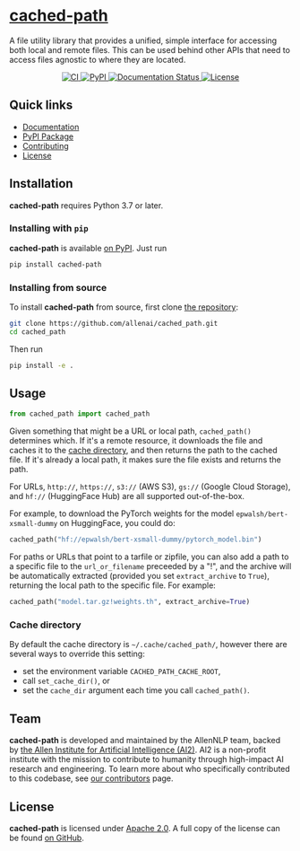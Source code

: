 # [cached-path](https://cached-path.readthedocs.io/)

<!-- start tagline -->

A file utility library that provides a unified, simple interface for accessing both local and remote files.
This can be used behind other APIs that need to access files agnostic to where they are located.

<!-- end tagline -->

<p align="center">
    <a href="https://github.com/allenai/cached_path/actions">
        <img alt="CI" src="https://github.com/allenai/cached_path/workflows/CI/badge.svg?event=push&branch=main">
    </a>
    <a href="https://pypi.org/project/cached_path/">
        <img alt="PyPI" src="https://img.shields.io/pypi/v/cached_path">
    </a>
    <a href="https://cached-path.readthedocs.io/en/latest/?badge=latest">
        <img src="https://readthedocs.org/projects/cached-path/badge/?version=latest" alt="Documentation Status" />
    </a>
    <a href="https://github.com/allenai/cached_path/blob/main/LICENSE">
        <img alt="License" src="https://img.shields.io/github/license/allenai/cached_path.svg?color=blue&cachedrop">
    </a>
    <br/>
</p>

## Quick links

- [Documentation](https://cached-path.readthedocs.io/)
- [PyPI Package](https://pypi.org/project/cached-path/)
- [Contributing](https://github.com/allenai/cached_path/blob/main/CONTRIBUTING.md)
- [License](https://github.com/allenai/cached_path/blob/main/LICENSE)

## Installation

<!-- start py version -->

**cached-path** requires Python 3.7 or later.

<!-- end py version -->

### Installing with `pip`

<!-- start install pip -->

**cached-path** is available [on PyPI](https://pypi.org/project/cached-path/). Just run

```bash
pip install cached-path
```

<!-- end install pip -->

### Installing from source

<!-- start install source -->

To install **cached-path** from source, first clone [the repository](https://github.com/allenai/cached_path):

```bash
git clone https://github.com/allenai/cached_path.git
cd cached_path
```

Then run

```bash
pip install -e .
```

<!-- end install source -->

## Usage

```python
from cached_path import cached_path
```

Given something that might be a URL or local path, `cached_path()` determines which.
If it's a remote resource, it downloads the file and caches it to the [cache directory](#cache-directory), and
then returns the path to the cached file. If it's already a local path,
it makes sure the file exists and returns the path.

For URLs, `http://`, `https://`, `s3://` (AWS S3), `gs://` (Google Cloud Storage), and `hf://` (HuggingFace Hub) are all supported out-of-the-box.

For example, to download the PyTorch weights for the model `epwalsh/bert-xsmall-dummy`
on HuggingFace, you could do:

```python
cached_path("hf://epwalsh/bert-xsmall-dummy/pytorch_model.bin")
```

For paths or URLs that point to a tarfile or zipfile, you can also add a path
to a specific file to the `url_or_filename` preceeded by a "!", and the archive will
be automatically extracted (provided you set `extract_archive` to `True`),
returning the local path to the specific file. For example:

```python
cached_path("model.tar.gz!weights.th", extract_archive=True)
```

### Cache directory

By default the cache directory is `~/.cache/cached_path/`, however there are several ways to override this setting:
- set the environment variable `CACHED_PATH_CACHE_ROOT`,
- call `set_cache_dir()`, or
- set the `cache_dir` argument each time you call `cached_path()`.

## Team

<!-- start team -->

**cached-path** is developed and maintained by the AllenNLP team, backed by [the Allen Institute for Artificial Intelligence (AI2)](https://allenai.org/).
AI2 is a non-profit institute with the mission to contribute to humanity through high-impact AI research and engineering.
To learn more about who specifically contributed to this codebase, see [our contributors](https://github.com/allenai/cached_path/graphs/contributors) page.

<!-- end team -->

## License

<!-- start license -->

**cached-path** is licensed under [Apache 2.0](https://www.apache.org/licenses/LICENSE-2.0).
A full copy of the license can be found [on GitHub](https://github.com/allenai/cached_path/blob/main/LICENSE).

<!-- end license -->
